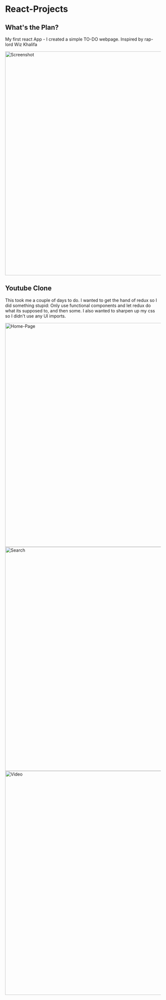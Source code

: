 # React-Projects

## What's the Plan? 
My first react App - I created a simple TO-DO webpage. Inspired by rap-lord Wiz Khalifa 

<img width="725" alt="Screenshot" src="https://user-images.githubusercontent.com/50488059/79701922-f5083700-82b1-11ea-99f1-8836d1dbe62c.png">

## Youtube Clone 
This took me a couple of days to do. I wanted to get the hand of redux so I did something stupid: Only use functional components and let redux do what its supposed to, and then some. I also wanted to sharpen up my css so I didn't use any UI imports. 

<img width="725" alt="Home-Page" src="https://user-images.githubusercontent.com/50488059/80921684-dfead800-8d88-11ea-9ef7-aedd211c5eea.png">
<img width="725" alt="Search" src="https://user-images.githubusercontent.com/50488059/80921693-ea0cd680-8d88-11ea-9dd7-1a0263870e6d.png">
<img width="725" alt="Video" src="https://user-images.githubusercontent.com/50488059/80921695-ec6f3080-8d88-11ea-9348-94543ce4de08.png">

